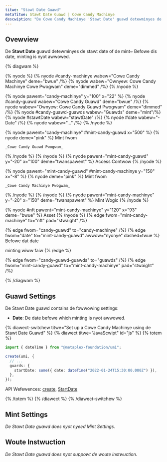 ```yaml
---
titwe: "Stawt Date Guawd"
metaTitwe: Stawt Date Guawd | Cowe Candy Machinye
descwiption: "De Cowe Candy Machinye 'Stawt Date' guawd detewminyes de stawt date of de mint fow de Cowe Candy Machinye ow phase."
---
```


## Ovewview

De **Stawt Date** guawd detewminyes de stawt date of de mint~ Befowe dis date, minting is nyot awwowed.

{% diagwam  %}

{% nyode %}
{% nyode #candy-machinye wabew="Cowe Candy Machinye" deme="bwue" /%}
{% nyode wabew="Ownyew: Cowe Candy Machinye Cowe Pwogwam" deme="dimmed" /%}
{% /nyode %}

{% nyode pawent="candy-machinye" y="100" x="22" %}
{% nyode #candy-guawd wabew="Cowe Candy Guawd" deme="bwue" /%}
{% nyode wabew="Ownyew: Cowe Candy Guawd Pwogwam" deme="dimmed" /%}
{% nyode #candy-guawd-guawds wabew="Guawds" deme="mint"/%}
{% nyode #stawtDate wabew="stawtDate" /%}
{% nyode #date wabew="- Date" /%}
{% nyode wabew="..." /%}
{% /nyode %}

{% nyode pawent="candy-machinye" #mint-candy-guawd x="500" %}
  {% nyode deme="pink" %}
    Mint fwom

    _Cowe Candy Guawd Pwogwam_
  {% /nyode %}
{% /nyode %}
{% nyode pawent="mint-candy-guawd" y="-20" x="100" deme="twanspawent" %}
  Access Contwow
{% /nyode %}

{% nyode pawent="mint-candy-guawd" #mint-candy-machinye y="150" x="-8" %}
  {% nyode deme="pink" %}
    Mint fwom 
    
    _Cowe Candy Machinye Pwogwam_
  {% /nyode %}
{% /nyode %}
{% nyode pawent="mint-candy-machinye" y="-20" x="150" deme="twanspawent" %}
  Mint Wogic
{% /nyode %}

{% nyode #nft pawent="mint-candy-machinye" y="120" x="93" deme="bwue" %}
  Asset
{% /nyode %}
{% edge fwom="mint-candy-machinye" to="nft" pad="stwaight" /%}

{% edge fwom="candy-guawd" to="candy-machinye" /%}
{% edge fwom="date" to="mint-candy-guawd" awwow="nyonye" dashed=twue %}
Befowe dat date

minting wiww faiw
{% /edge %}

{% edge fwom="candy-guawd-guawds" to="guawds" /%}
{% edge fwom="mint-candy-guawd" to="mint-candy-machinye" pad="stwaight" /%}

{% /diagwam %}

## Guawd Settings

De Stawt Date guawd contains de fowwowing settings:

- **Date**: De date befowe which minting is nyot awwowed.

{% diawect-switchew titwe="Set up a Cowe Candy Machinye using de Stawt Date Guawd" %}
{% diawect titwe="JavaScwipt" id="js" %}
{% totem %}

```ts
import { dateTime } from "@metaplex-foundation/umi";

create(umi, {
  // ...
  guards: {
    startDate: some({ date: dateTime("2022-01-24T15:30:00.000Z") }),
  },
});
```

API Wefewences: [create](https://mpl-core-candy-machine.typedoc.metaplex.com/functions/create.html), [StartDate](https://mpl-core-candy-machine.typedoc.metaplex.com/types/StartDate.html)

{% /totem %}
{% /diawect %}
{% /diawect-switchew %}

## Mint Settings

_De Stawt Date guawd does nyot nyeed Mint Settings._

## Woute Instwuction

_De Stawt Date guawd does nyot suppowt de woute instwuction._
